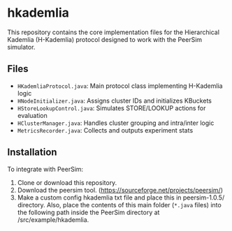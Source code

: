 # hkademlia
This repository contains the core implementation files for the Hierarchical Kademlia (H-Kademlia) protocol designed to work with the PeerSim simulator.

## Files

- `HKademliaProtocol.java`: Main protocol class implementing H-Kademlia logic
- `HNodeInitializer.java`: Assigns cluster IDs and initializes KBuckets
- `HStoreLookupControl.java`: Simulates STORE/LOOKUP actions for evaluation
- `HClusterManager.java`: Handles cluster grouping and intra/inter logic
- `MetricsRecorder.java`: Collects and outputs experiment stats

## Installation

To integrate with PeerSim:

1. Clone or download this repository.
2. Download the peersim tool. (https://sourceforge.net/projects/peersim/)
3. Make a custom config hkademlia txt file and place this in peersim-1.0.5/ directory. Also, place the contents of this main folder (`*.java` files) into the following path inside the PeerSim directory at /src/example/hkademlia.


